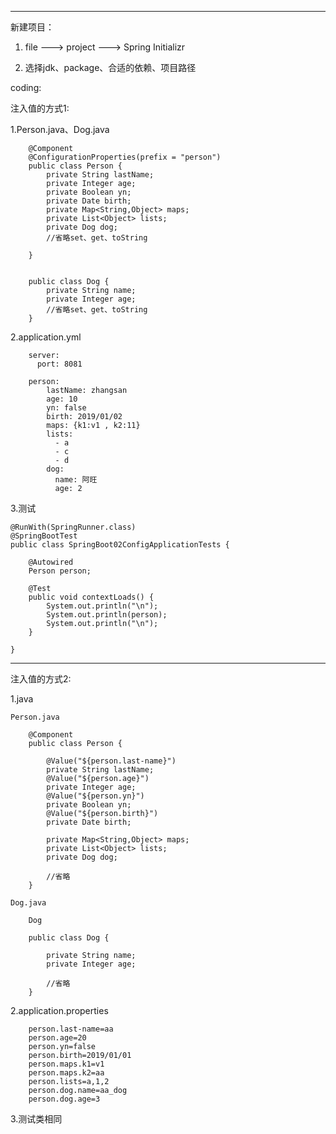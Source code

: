 
------------------------------------------------------------------------------------------------------------------------------
新建项目：

1.
    file ---> project ---> Spring Initializr

2.
    选择jdk、package、合适的依赖、项目路径


coding:

注入值的方式1:

1.Person.java、Dog.java

        @Component
        @ConfigurationProperties(prefix = "person")
        public class Person {
            private String lastName;
            private Integer age;
            private Boolean yn;
            private Date birth;
            private Map<String,Object> maps;
            private List<Object> lists;  
            private Dog dog;
            //省略set、get、toString
            
        }
        
        
        public class Dog {
            private String name;   
            private Integer age;
            //省略set、get、toString
        }
    
2.application.yml
        
        server:
          port: 8081
        
        person:
            lastName: zhangsan
            age: 10
            yn: false
            birth: 2019/01/02
            maps: {k1:v1 , k2:11}
            lists:
              - a
              - c
              - d
            dog:
              name: 阿旺
              age: 2

3.测试

    @RunWith(SpringRunner.class)
    @SpringBootTest
    public class SpringBoot02ConfigApplicationTests {
    
        @Autowired
        Person person;
    
        @Test
        public void contextLoads() {
            System.out.println("\n");
            System.out.println(person);
            System.out.println("\n");
        }
    
    }

---------------------------------------------------------------------------------------------------------------------------------------------------
    
注入值的方式2:

1.java

    Person.java
    
        @Component
        public class Person {
        
            @Value("${person.last-name}")
            private String lastName;
            @Value("${person.age}")
            private Integer age;
            @Value("${person.yn}")
            private Boolean yn;
            @Value("${person.birth}")
            private Date birth;
            
            private Map<String,Object> maps;
            private List<Object> lists;
            private Dog dog;
            
            //省略
        }
    
    Dog.java 
    
        Dog
        
        public class Dog {
        
            private String name;
            private Integer age;
            
            //省略
        }

2.application.properties

        person.last-name=aa
        person.age=20
        person.yn=false
        person.birth=2019/01/01
        person.maps.k1=v1
        person.maps.k2=aa
        person.lists=a,1,2
        person.dog.name=aa_dog
        person.dog.age=3


3.测试类相同








































